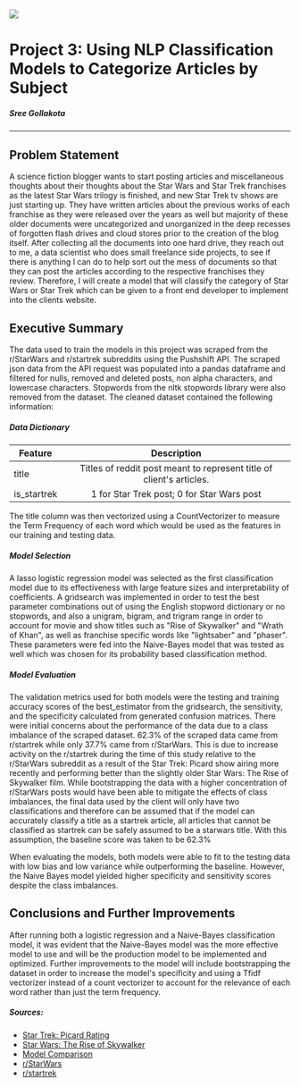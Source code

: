 # ![](https://ga-dash.s3.amazonaws.com/production/assets/logo-9f88ae6c9c3871690e33280fcf557f33.png)

# Project 3: Using NLP Classification Models to Categorize Articles by Subject 
##### Sree Gollakota

------------
## Problem Statement
A science fiction blogger wants to start posting articles and miscellaneous thoughts about their thoughts about the Star Wars and Star Trek franchises as the latest Star Wars trilogy is finished, and new Star Trek tv shows are just starting up. They have written articles about the previous works of each franchise as they were released over the years as well but majority of these older documents were uncategorized and unorganized in the deep recesses of forgotten flash drives and cloud stores prior to the creation of the blog itself. After collecting all the documents into one hard drive, they reach out to me, a data scientist who does small freelance side projects, to see if there is anything I can do to help sort out the mess of documents so that they can post the articles according to the respective franchises they review. Therefore, I will create a model that will classify the category of Star Wars or Star Trek which can be given to a front end developer to implement into the clients website. 

## Executive Summary
The data used to train the models in this project was scraped from the r/StarWars and r/startrek subreddits using the Pushshift API. The scraped json data from the API request was populated into a pandas dataframe and filtered for nulls, removed and deleted posts, non alpha characters, and lowercase characters. Stopwords from the nltk stopwords library were also removed from the dataset. The cleaned dataset contained the following information: 
##### Data Dictionary
| Feature | Description|
|----------|:------------:|
|title| Titles of reddit post meant to represent title of client's articles.|
| is_startrek | 1 for Star Trek post; 0 for Star Wars post|  


The title column was then vectorized using a CountVectorizer to measure the Term Frequency of each word which would be used as the features in our training and testing data. 
##### Model Selection
A lasso logistic regression model was selected as the first classification model due to its effectiveness with large feature sizes and interpretability of coefficients. A gridsearch was implemented in order to test the best parameter combinations out of using the English stopword dictionary or no stopwords, and also a unigram, bigram, and trigram range in order to account for movie and show titles such as "Rise of Skywalker" and "Wrath of Khan", as well as franchise specific words like "lightsaber" and "phaser". These parameters were fed into the Naive-Bayes model that was tested as well which was chosen for its probability based classification method. 
##### Model Evaluation
The validation metrics used for both models were the testing and training accuracy scores of the best_estimator from the gridsearch, the sensitivity, and the specificity calculated from generated confusion matrices. There were initial concerns about the performance of the data due to a class imbalance of the scraped dataset. 62.3% of the scraped data came from r/startrek while only 37.7% came from r/StarWars. This is due to increase activity on the r/startrek during the time of this study relative to the r/StarWars subreddit as a result of the Star Trek: Picard show airing more recently and performing better than the slightly older Star Wars: The Rise of Skywalker film. While bootstrapping the data with a higher concentration of r/StarWars posts would have been able to mitigate the effects of class imbalances, the final data used by the client will only have two classifications and therefore can be assumed that if the model can accurately classify a title as a startrek article, all articles that cannot be classified as startrek can be safely assumed to be a starwars title. With this assumption, the baseline score was taken to be 62.3% 

When evaluating the models, both models were able to fit to the testing data with low bias and low variance while outperforming the baseline. However, the Naive Bayes model yielded higher specificity and sensitivity scores despite the class imbalances. 

## Conclusions and Further Improvements
After running both a logistic regression and a Naive-Bayes classification model, it was evident that the Naive-Bayes model was the more effective model to use and will be the production model to be implemented and optimized. Further improvements to the model will include bootstrapping the dataset in order to increase the model's specificity and using a Tfidf vectorizer instead of a count vectorizer to account for the relevance of each word rather than just the term frequency. 
##### Sources:
- [Star Trek: Picard Rating](https://www.rottentomatoes.com/tv/star_trek_picard)
- [Star Wars: The Rise of Skywalker](https://www.rottentomatoes.com/m/star_wars_the_rise_of_skywalker)
- [Model Comparison](https://dataespresso.com/en/2017/10/24/comparison-between-naive-bayes-and-logistic-regression/)
- [r/StarWars](https://www.reddit.com/r/StarWars/)
- [r/startrek](https://www.reddit.com/r/startrek/)
